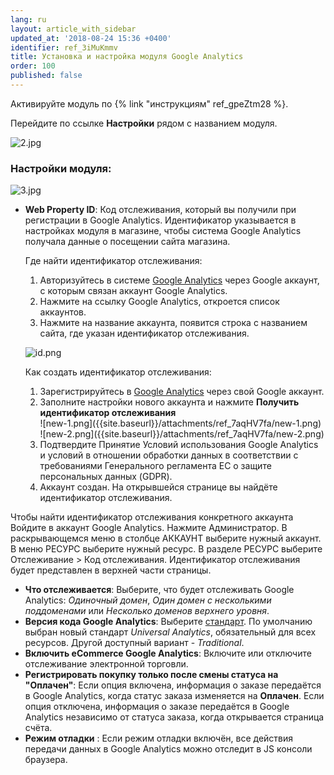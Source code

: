 ```yaml
---
lang: ru
layout: article_with_sidebar
updated_at: '2018-08-24 15:36 +0400'
identifier: ref_3iMuKmmv
title: Установка и настройка модуля Google Analytics
order: 100
published: false
---
```

Активируйте модуль по {% link "инструкциям" ref_gpeZtm28 %}.

Перейдите по ссылке **Настройки** рядом с названием модуля.

![2.jpg]({{site.baseurl}}/attachments/ref_3iMuKmmv/2.jpg)

### Настройки модуля:

![3.jpg]({{site.baseurl}}/attachments/ref_3iMuKmmv/3.jpg)

* **Web Property ID**: Код отслеживания, который вы получили при регистрации в Google Analytics. Идентификатор указывается в настройках модуля в магазине, чтобы система Google Analytics получала данные о посещении сайта магазина.
  
  Где найти идентификатор отслеживания:
  1. Авторизуйтесь в системе [Google Analytics](https://analytics.google.com "Установка и настройка модуля Google Analytics") через Google аккаунт, с которым связан аккаунт Google Analytics.
  2. Нажмите на ссылку Google Analytics, откроется список аккаунтов.
  3. Нажмите на название аккаунта, появится строка с названием сайта, где указан идентификатор отслеживания.
     
    ![id.png]({{site.baseurl}}/attachments/ref_7aqHV7fa/id.png)
      
   Как создать идентификатор отслеживания:
   1. Зарегистрируйтесь в [Google Analytics](https://analytics.google.com "Установка и настройка модуля Google Analytics") через свой Google аккаунт.
   2. Заполните настройки нового аккаунта и нажмите **Получить идентификатор отслеживания**
      <div class="ui stackable three column grid">
       <div class="column" markdown="span">![new-1.png]({{site.baseurl}}/attachments/ref_7aqHV7fa/new-1.png)</div>
       <div class="column" markdown="span">![new-2.png]({{site.baseurl}}/attachments/ref_7aqHV7fa/new-2.png)</div>
      </div>
    3. Подтвердите Принятие Условий использования Google Analytics и условий в отношении обработки данных в соответствии с требованиями Генерального регламента ЕС о защите персональных данных (GDPR).
    4. Аккаунт создан. На открывшейся странице вы найдёте идентификатор отслеживания.
    
      
Чтобы найти идентификатор отслеживания конкретного аккаунта
Войдите в аккаунт Google Analytics.
Нажмите Администратор.
В раскрывающемся меню в столбце АККАУНТ выберите нужный аккаунт.
В меню РЕСУРС выберите нужный ресурс.
В разделе РЕСУРС выберите Отслеживание > Код отслеживания. Идентификатор отслеживания будет представлен в верхней части страницы.

* **Что отслеживается**: Выберите, что будет отслеживать Google Analytics: _Одиночный домен_, _Один домен с несколькими поддоменами_ или _Несколько доменов верхнего уровня_. 
* **Версия кода Google Analytics**: Выберите [стандарт](https://support.google.com/analytics/answer/3450662?hl=ru "Установка и настройка модуля Google Analytics"). По умолчанию выбран новый стандарт _Universal Analytics_, обязательный для всех ресурсов. Другой доступный вариант - _Traditional_.
* **Включить eCommerce Google Analytics**:  Включите или отключите отслеживание электронной торговли.
* **Регистрировать покупку только после смены статуса на "Оплачен"**: Если опция включена, информация о заказе передаётся в Google Analytics, когда статус заказа изменяется на **Оплачен**. Если опция отключена, информация о заказе передаётся в Google Analytics независимо от статуса заказа, когда открывается страница счёта.
* **Режим отладки** : Если режим отладки включён, все действия передачи данных в Google Analytics можно отследит в JS консоли браузера.

